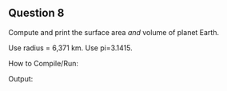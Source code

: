 ## Question 8

Compute and print the surface area *and* volume of planet Earth.

Use radius = 6,371 km. Use pi=3.1415.

How to Compile/Run:

Output:
